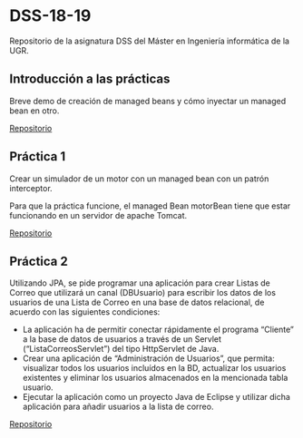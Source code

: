 # DSS-18-19
Repositorio de la asignatura DSS del Máster en Ingeniería informática de la UGR.

## Introducción a las prácticas
Breve demo de creación de managed beans y cómo inyectar un managed bean en otro.

[Repositorio](https://github.com/adritake/DSS-18-19/tree/master/holamundo)

## Práctica 1
Crear un simulador de un motor con un managed bean con un patrón interceptor.

Para que la práctica funcione, el managed Bean motorBean tiene que estar funcionando en un servidor de apache Tomcat.

[Repositorio](https://github.com/adritake/DSS-18-19/tree/master/practica1DSS)

## Práctica 2
Utilizando JPA, se pide programar una aplicación para crear Listas de Correo que utilizará un canal (DBUsuario) para escribir los datos de los usuarios de una Lista de Correo en una base de datos relacional, de acuerdo con las siguientes condiciones:
- La aplicación ha de permitir conectar rápidamente el programa “Cliente” a la base de datos de usuarios a través de un Servlet (“ListaCorreosServlet”) del tipo HttpServlet de Java.
- Crear una aplicación de “Administración de Usuarios”, que permita: visualizar todos los usuarios incluídos en la BD, actualizar los usuarios existentes y eliminar los usuarios almacenados en la mencionada tabla usuario.
- Ejecutar la aplicación como un proyecto Java de Eclipse y utilizar dicha aplicación para añadir usuarios a la lista de correo.

[Repositorio](https://github.com/adritake/DSS-18-19/tree/master/practica2DSS)
